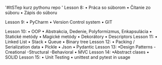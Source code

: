 '#ItSTep kurz pythonu repo ' 
Lesson 8:   • Práca so súborom
            • Čítanie zo súboru
            • Zápis do súboru

Lesson 9:   • PyCharm
            • Version Control system
            • GIT

Lesson 10:   • OOP 
            • Abstrakcia, Dedenie, Polyformizmus, Enkapsulácia 
            • Statické metódy 
            • Magické metódy 
            • Dekorátory 
            • Descriptors
Lesson 11:  • Linked List
            • Stack
            • Queue
            • Binary tree
Lesson 12:  • Packing / Serialization data
            • Pickle
            • Json
            • Pydantic
Lesson 13: •Design Patterns 
            -Creational
            -Structural
            -Behavioral
            • MVC
Lesson 14:  •Abstract clases
            • SOLID
Lesson 15:  • Unit Testing 
            • unittest and pytest in usage